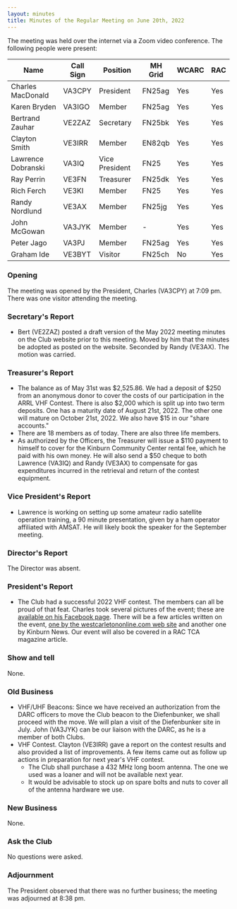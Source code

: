 ```yaml
---
layout: minutes
title: Minutes of the Regular Meeting on June 20th, 2022
---
```

The meeting was held over the internet via a Zoom video conference.
The following people were present:

| Name                   | Call Sign  | Position         | MH Grid | WCARC | RAC |
|------------------------|------------|------------------|---------|-------|-----|
| Charles MacDonald      | VA3CPY     | President        | FN25ag  | Yes   | Yes |
| Karen Bryden           | VA3IGO     | Member           | FN25ag  | Yes   | Yes |
| Bertrand Zauhar        | VE2ZAZ     | Secretary        | FN25bk  | Yes   | Yes |
| Clayton Smith          | VE3IRR     | Member           | EN82qb  | Yes   | Yes |
| Lawrence Dobranski     | VA3IQ      | Vice President   | FN25    | Yes   | Yes |
| Ray Perrin             | VE3FN      | Treasurer        | FN25dk  | Yes   | Yes |
| Rich Ferch             | VE3KI      | Member           | FN25    | Yes   | Yes |
| Randy Nordlund         | VE3AX      | Member           | FN25jg  | Yes   | Yes |
| John McGowan           | VA3JYK     | Member           |   -     | Yes   | Yes |
| Peter Jago             | VA3PJ      | Member           | FN25ag  | Yes   | Yes |
| Graham Ide             | VE3BYT     | Visitor          | FN25ch  | No    | Yes |


### Opening

The meeting was opened by the President, Charles (VA3CPY) at 7:09 pm.
There was one visitor attending the meeting.

### Secretary's Report

- Bert (VE2ZAZ) posted a draft version of the May 2022 meeting minutes on the Club website prior to this meeting. Moved by him that the minutes be adopted as posted on the website. Seconded by Randy (VE3AX). The motion was carried.

### Treasurer's Report

- The balance as of May 31st was $2,525.86.  We had a deposit of $250 from an anonymous donor to cover the costs of our participation in the ARRL VHF Contest. There is also $2,000 which is split up into two term deposits. One has a maturity date of August 21st, 2022. The other one will mature on October 21st, 2022. We also have $15 in our "share accounts."
- There are 18 members as of today. There are also three life members.
- As authorized by the Officers, the Treasurer will issue a $110 payment to himself to cover for the Kinburn Community Center rental fee, which he paid with his own money. He will also send a $50 cheque to both Lawrence (VA3IQ) and Randy (VE3AX) to compensate for gas expenditures incurred in the retrieval and return of the contest equipment.

### Vice President's Report

- Lawrence is working on setting up some amateur radio satellite operation training, a 90 minute presentation, given by a ham operator affiliated with AMSAT. He will likely book the speaker for the September meeting.

### Director's Report

The Director was absent.

### President's Report

- The Club had a successful 2022 VHF contest. The members can all be proud of that feat. Charles took several pictures of the event; these are [available on his Facebook page](https://www.facebook.com/media/set/?vanity=charles.macdonald&set=a.10220076298849101). There will be a few articles written on the event, [one by the westcarletononline.com web site](https://westcarletononline.com/wc-amateur-radio-club-competes-in-kinburn/) and another one by Kinburn News. Our event will also be covered in a RAC TCA magazine article.

### Show and tell

None.

### Old Business

- VHF/UHF Beacons: Since we have received an authorization from the DARC officers to move the Club beacon to the Diefenbunker, we shall proceed with the move. We will plan a visit of the Diefenbunker site in July. John (VA3JYK) can be our liaison with the DARC, as he is a member of both Clubs.
- VHF Contest. Clayton (VE3IRR) gave a report on the contest results and also provided a list of improvements. A few items came out as follow up actions in preparation for next year's VHF contest.
   - The Club shall purchase a 432 MHz long boom antenna. The one we used was a loaner and will not be available next year.
   - It would be advisable to stock up on spare bolts and nuts to cover all of the antenna hardware we use.

### New Business

None.

### Ask the Club

No questions were asked.

### Adjournment

The President observed that there was no further business; the meeting was adjourned at 8:38 pm.
